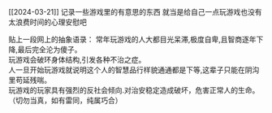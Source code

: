 [[2024-03-21]]
记录一些游戏里的有意思的东西
就当是给自己一点玩游戏也没有太浪费时间的心理安慰吧

贴上一段网上的抽象语录：
常年玩游戏的人大都目光呆滞,极度自卑,且智商逐年下降,最后完全沦为傻子。  
玩游戏会破环身体结构,引发各种不治之症。  
人一旦开始玩游戏就说明这个人的智慧品行样貌通通都是下等,这辈子只能在阴沟里苟延残喘。  
玩游戏的玩家具有强烈的反社会倾向.对治安稳定造成破坏，危害正常人的生命。
（切勿当真，如有雷同，纯属巧合）